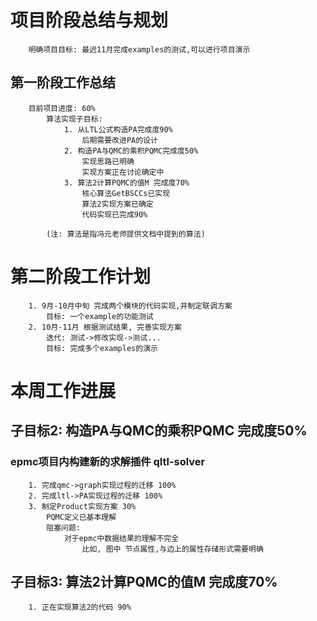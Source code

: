 # 项目阶段总结与规划
```
    明确项目目标: 最迟11月完成examples的测试,可以进行项目演示
```
## 第一阶段工作总结
```
    目前项目进度: 60%
        算法实现子目标:
            1. 从LTL公式构造PA完成度90%
                后期需要改进PA的设计
            2. 构造PA与QMC的乘积PQMC完成度50%
                实现思路已明确
                实现方案正在讨论确定中
            3. 算法2计算PQMC的值M 完成度70%
                核心算法GetBSCCs已实现
                算法2实现方案已确定
                代码实现已完成90%

        (注: 算法是指冯元老师提供文档中提到的算法)
```
# 第二阶段工作计划
```
    1. 9月-10月中旬 完成两个模块的代码实现,并制定联调方案
        目标: 一个example的功能测试
    2. 10月-11月 根据测试结果, 完善实现方案
        迭代: 测试->修改实现->测试...
        目标: 完成多个examples的演示
```
# 本周工作进展
## 子目标2: 构造PA与QMC的乘积PQMC 完成度50%
### epmc项目内构建新的求解插件 qltl-solver
```
    1. 完成qmc->graph实现过程的迁移 100%
    2. 完成ltl->PA实现过程的迁移 100%
    3. 制定Product实现方案 30%
        PQMC定义已基本理解
        阻塞问题:
            对于epmc中数据结果的理解不完全
                比如, 图中 节点属性,与边上的属性存储形式需要明确
```
## 子目标3: 算法2计算PQMC的值M 完成度70%
```
    1. 正在实现算法2的代码 90%
```
